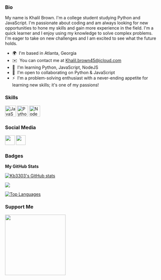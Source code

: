 
### Bio

My name is Khalil Brown. I'm a college student studying Python and JavaScript. I'm passionate about coding and am always looking for new opportunities to hone my skills and gain more experience in the field. I'm a quick learner and I enjoy using my knowledge to solve complex problems. I'm eager to take on new challenges and I am excited to see what the future holds.  

* 🌍  I'm based in Atlanta, Georgia 
* ✉️  You can contact me at [Khalil.brown45@icloud.com](mailto:Khalil.brown45@icloud.com) 
* 🧠  I'm learning Python, JavaScript, NodeJS 
* 🤝  I'm open to collaborating on Python & JavaScript 
* ⚡  I'm a problem-solving enthusiast with a never-ending appetite for learning new skills; it's one of my passions!

### Skills  

<p align="left"> <a href="https://developer.mozilla.org/en-US/docs/Web/JavaScript" target="_blank" rel="noreferrer"><img src="https://raw.githubusercontent.com/danielcranney/readme-generator/main/public/icons/skills/javascript-colored.svg" width="36" height="36" alt="JavaScript" /></a> <a href="https://www.python.org/" target="_blank" rel="noreferrer"><img src="https://raw.githubusercontent.com/danielcranney/readme-generator/main/public/icons/skills/python-colored.svg" width="36" height="36" alt="Python" /></a> <a href="https://nodejs.org/en/" target="_blank" rel="noreferrer"><img src="https://raw.githubusercontent.com/danielcranney/readme-generator/main/public/icons/skills/nodejs-colored.svg" width="36" height="36" alt="NodeJS" /></a> </p> 

### Social Media  

<p align="left"> <a href="https://www.github.com/Kb3303" target="_blank" rel="noreferrer"><img src="https://raw.githubusercontent.com/danielcranney/readme-generator/main/public/icons/socials/github.svg" width="32" height="32" /></a> <a href="https://www.linkedin.com/in/khalil-brown-42415321b/" target="_blank" rel="noreferrer"><img src="https://raw.githubusercontent.com/danielcranney/readme-generator/main/public/icons/socials/linkedin.svg" width="32" height="32" /></a></p>

### Badges

<b>My GitHub Stats</b>

<a href="http://www.github.com/Kb3303"><img src="https://github-readme-stats.vercel.app/api?username=Kb3303&show_icons=true&hide=&count_private=true&title_color=6366f1&text_color=ffffff&icon_color=6366f1&bg_color=1c1917&hide_border=true&show_icons=true" alt="Kb3303's GitHub stats" /></a>

<a href="http://www.github.com/Kb3303"><img src="https://github-readme-streak-stats.herokuapp.com/?user=Kb3303&stroke=ffffff&background=1c1917&ring=6366f1&fire=6366f1&currStreakNum=ffffff&currStreakLabel=6366f1&sideNums=ffffff&sideLabels=ffffff&dates=ffffff&hide_border=true" /></a>

<a href="https://github.com/Kb3303" align="left"><img src="https://github-readme-stats.vercel.app/api/top-langs/?username=Kb3303&langs_count=10&title_color=6366f1&text_color=ffffff&icon_color=6366f1&bg_color=1c1917&hide_border=true&locale=en&custom_title=Top%20%Languages" alt="Top Languages" /></a>

### Support Me

<a href="https://www.buymeacoffee.com/kb3303"><img src="https://cdn.buymeacoffee.com/buttons/v2/default-yellow.png" width="200" /></a>
